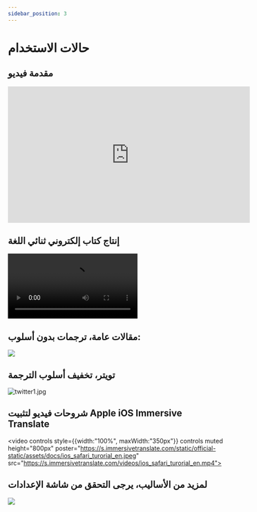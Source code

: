 ```yaml
---
sidebar_position: 3
---
```


# حالات الاستخدام

## مقدمة فيديو

<iframe width="560" height="315" src="https://www.youtube.com/embed/SHznc5kQCM4?si=TP-Z_13eVcV-Bl4o" title="مشغل فيديو يوتيوب" frameborder="0" allow="accelerometer; autoplay; clipboard-write; encrypted-media; gyroscope; picture-in-picture; web-share" allowfullscreen></iframe>

## إنتاج كتاب إلكتروني ثنائي اللغة

<video
  controls
  src="https://s.immersivetranslate.com/videos/morefeature_epub_en.mp4"
/>

## مقالات عامة، ترجمات بدون أسلوب:

![](https://s.immersivetranslate.com/assets/introduce_en.jpg)

## تويتر، تخفيف أسلوب الترجمة

![twitter1.jpg](https://s.immersivetranslate.com/assets/weaken_style_of_translation_en.jpeg)

## شروحات فيديو لتثبيت Apple iOS Immersive Translate

<video
controls style={{width:"100%", maxWidth:"350px"}}
controls
muted
height="800px"
poster="https://s.immersivetranslate.com/static/official-static/assets/docs/ios_safari_turorial_en.jpeg" src="https://s.immersivetranslate.com/videos/ios_safari_turorial_en.mp4"></video>

<!-- - [بيليبيلي](https://www.bilibili.com/video/BV1CM41137CJ/) -->

## لمزيد من الأساليب، يرجى التحقق من شاشة الإعدادات

![](https://s.immersivetranslate.com/assets/custom_style_en.jpeg)
